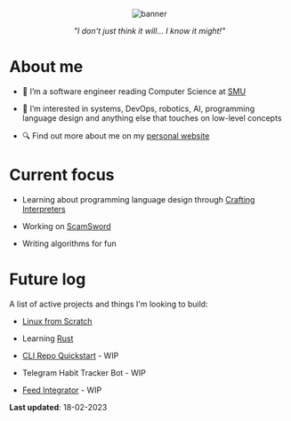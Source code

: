 <p align="center">
  <img alt="banner" src="https://user-images.githubusercontent.com/45187465/189823863-3fcd9393-263c-44ea-b87b-168c16460fd4.png">
</p>

<p align="center"><i>"I don't just think it will... I know it might!"</i></p>

# About me
- 👋 I’m a software engineer reading Computer Science at [SMU](https://scis.smu.edu.sg)

- 👀 I’m interested in systems, DevOps, robotics, AI, programming language design and anything else that touches on low-level concepts

- 🔍 Find out more about me on my [personal website](https://emmaneugene.github.io)

# Current focus

- Learning about programming language design through [Crafting Interpreters](https://craftinginterpreters.com/)

- Working on [ScamSword](https://github.com/FYP-ScamSword)
 
- Writing algorithms for fun

# Future log

A list of active projects and things I'm looking to build:

- [Linux from Scratch](https://www.linuxfromscratch.org/)

- Learning [Rust](https://doc.rust-lang.org/book/)

- [CLI Repo Quickstart](https://github.com/emmaneugene/cli-repo-quickstart) - WIP

- Telegram Habit Tracker Bot - WIP

- [Feed Integrator](https://github.com/emmaneugene/feed-integrator) - WIP

**Last updated**: 18-02-2023

<!---
emmaneugene/emmaneugene is a ✨ special ✨ repository because its `README.md` (this file) appears on your GitHub profile.
You can click the Preview link to take a look at your changes.
--->
